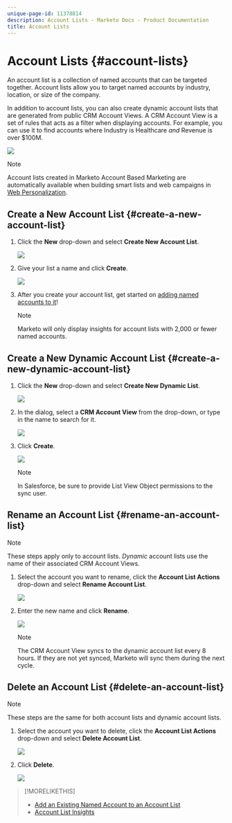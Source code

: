```yaml
---
unique-page-id: 11378814
description: Account Lists - Marketo Docs - Product Documentation
title: Account Lists
---
```


# Account Lists {#account-lists}

An account list is a collection of named accounts that can be targeted together. Account lists allow you to target named accounts by industry, location, or size of the company.

In addition to account lists, you can also create dynamic account lists that are generated from public CRM Account Views. A CRM Account View is a set of rules that acts as a filter when displaying accounts. For example, you can use it to find accounts where Industry is Healthcare *and* Revenue is over $100M.

![](assets/one.png)

>[!NOTE]
>
>Account lists created in Marketo Account Based Marketing are automatically available when building smart lists and web campaigns in [Web Personalization](/help/marketo/product-docs/web-personalization/using-web-segments/web-segments.md).

## Create a New Account List {#create-a-new-account-list}

1. Click the **New** drop-down and select **Create New Account List**.

   ![](assets/1a.png)

1. Give your list a name and click **Create**.

   ![](assets/three-0.png)

1. After you create your account list, get started on [adding named accounts to it](/help/marketo/product-docs/account-based-marketing/target/named-accounts/add-an-existing-named-account-to-an-account-list.md)!

   >[!NOTE]
   >
   >Marketo will only display insights for account lists with 2,000 or fewer named accounts.

## Create a New Dynamic Account List {#create-a-new-dynamic-account-list}

1. Click the **New** drop-down and select **Create New Dynamic List**.

   ![](assets/1.png)

1. In the dialog, select a **CRM Account View** from the drop-down, or type in the name to search for it.

   ![](assets/image2017-7-18-9-48-23.png)

1. Click **Create**.

   ![](assets/step4.jpg)

   >[!NOTE]
   >
   >In Salesforce, be sure to provide List View Object permissions to the sync user.

## Rename an Account List {#rename-an-account-list}

>[!NOTE]
>
>These steps apply only to account lists. _Dynamic_ account lists use the name of their associated CRM Account Views.

1. Select the account you want to rename, click the **Account List Actions** drop-down and select **Rename Account List**.

   ![](assets/three.png)

1. Enter the new name and click **Rename**.

   ![](assets/four.png)

   >[!NOTE]
   >
   >The CRM Account View syncs to the dynamic account list every 8 hours. If they are not yet synced, Marketo will sync them during the next cycle.

## Delete an Account List {#delete-an-account-list}

>[!NOTE]
>
>These steps are the same for both account lists and dynamic account lists.

1. Select the account you want to delete, click the **Account List Actions** drop-down and select **Delete Account List**.

   ![](assets/five.png)

1. Click **Delete**.

   ![](assets/six.png)

>[!MORELIKETHIS]
>
>* [Add an Existing Named Account to an Account List](/help/marketo/product-docs/account-based-marketing/target/named-accounts/add-an-existing-named-account-to-an-account-list.md)
>* [Account List Insights](/help/marketo/product-docs/account-based-marketing/measure/account-list-insights.md)

